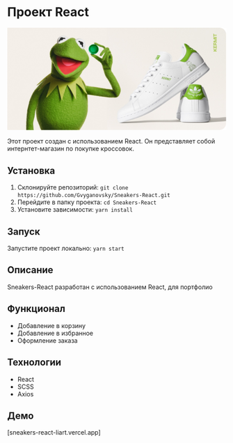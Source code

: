# Проект React

![React Sneakers](public/assets/img/hero.png)

Этот проект создан с использованием React. Он представляет собой интернтет-магазин по покупке кроссовок.

## Установка
1. Склонируйте репозиторий: `git clone https://github.com/Gvyganovsky/Sneakers-React.git`
2. Перейдите в папку проекта: `cd Sneakers-React`
3. Установите зависимости: `yarn install`

## Запуск
Запустите проект локально: `yarn start`

## Описание
Sneakers-React разработан с использованием React, для портфолио

## Функционал
- Добавление в корзину
- Добавление в избранное
- Оформление заказа

## Технологии
- React
- SCSS
- Axios

## Демо
[sneakers-react-liart.vercel.app]
